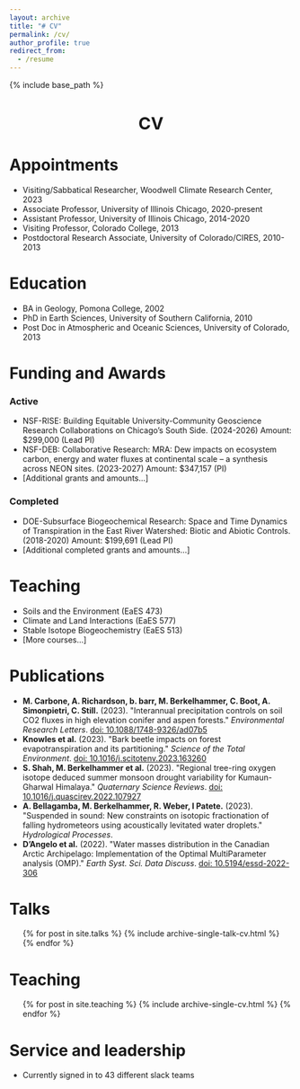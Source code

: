 ```yaml
---
layout: archive
title: "# CV"
permalink: /cv/
author_profile: true
redirect_from:
  - /resume
---
```


{% include base_path %}

<h1 style="font-size: 30px; font-weight: bold; text-align: center; margin-bottom: 0.5em;">CV</h1>

Appointments
======
* Visiting/Sabbatical Researcher, Woodwell Climate Research Center, 2023
* Associate Professor, University of Illinois Chicago, 2020-present
* Assistant Professor, University of Illinois Chicago, 2014-2020
* Visiting Professor, Colorado College, 2013
* Postdoctoral Research Associate, University of Colorado/CIRES, 2010-2013

Education
======
* BA in Geology, Pomona College, 2002
* PhD in Earth Sciences, University of Southern California, 2010
* Post Doc in Atmospheric and Oceanic Sciences, University of Colorado, 2013

Funding and Awards
======
### Active
* NSF-RISE: Building Equitable University-Community Geoscience Research Collaborations on Chicago’s South Side. (2024-2026) Amount: $299,000 (Lead PI)
* NSF-DEB: Collaborative Research: MRA: Dew impacts on ecosystem carbon, energy and water fluxes at continental scale – a synthesis across NEON sites. (2023-2027) Amount: $347,157 (PI)
* [Additional grants and amounts...]

### Completed
* DOE-Subsurface Biogeochemical Research: Space and Time Dynamics of Transpiration in the East River Watershed: Biotic and Abiotic Controls. (2018-2020) Amount: $199,691 (Lead PI)
* [Additional completed grants and amounts...]

Teaching
======
* Soils and the Environment (EaES 473)
* Climate and Land Interactions (EaES 577)
* Stable Isotope Biogeochemistry (EaES 513)
* [More courses...]

Publications
======
* **M. Carbone, A. Richardson, b. barr, M. Berkelhammer, C. Boot, A. Simonpietri, C. Still.** (2023). "Interannual precipitation controls on soil CO2 fluxes in high elevation conifer and aspen forests." _Environmental Research Letters_. [doi: 10.1088/1748-9326/ad07b5](https://doi.org/10.1088/1748-9326/ad07b5)
* **Knowles et al.** (2023). "Bark beetle impacts on forest evapotranspiration and its partitioning." _Science of the Total Environment_. [doi: 10.1016/j.scitotenv.2023.163260](https://doi.org/10.1016/j.scitotenv.2023.163260)
* **S. Shah, M. Berkelhammer et al.** (2023). "Regional tree-ring oxygen isotope deduced summer monsoon drought variability for Kumaun-Gharwal Himalaya." _Quaternary Science Reviews_. [doi: 10.1016/j.quascirev.2022.107927](https://doi.org/10.1016/j.quascirev.2022.107927)
* **A. Bellagamba, M. Berkelhammer, R. Weber, I Patete.** (2023). "Suspended in sound: New constraints on isotopic fractionation of falling hydrometeors using acoustically levitated water droplets." _Hydrological Processes_.
* **D’Angelo et al.** (2022). "Water masses distribution in the Canadian Arctic Archipelago: Implementation of the Optimal MultiParameter analysis (OMP)." _Earth Syst. Sci. Data Discuss_. [doi: 10.5194/essd-2022-306](https://doi.org/10.5194/essd-2022-306)
  
Talks
======
  <ul>{% for post in site.talks %}
    {% include archive-single-talk-cv.html %}
  {% endfor %}</ul>
  
Teaching
======
  <ul>{% for post in site.teaching %}
    {% include archive-single-cv.html %}
  {% endfor %}</ul>
  
Service and leadership
======
* Currently signed in to 43 different slack teams
